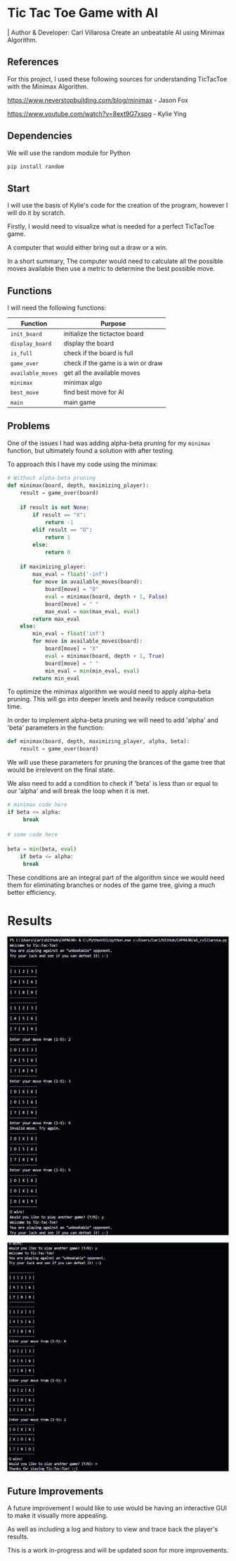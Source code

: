 # Tic Tac Toe Game with AI
| Author & Developer: Carl Villarosa
Create an unbeatable AI using Minimax Algorithm.

## References

For this project, I used these following sources for understanding TicTacToe with the Minimax Algorithm.

https://www.neverstopbuilding.com/blog/minimax - Jason Fox

https://www.youtube.com/watch?v=8ext9G7xspg - Kylie Ying

## Dependencies

We will use the random module for Python
```Python
pip install random
```

## Start

I will use the basis of Kylie's code for the creation of the program, however I will do it by scratch.

Firstly, I would need to visualize what is needed for a perfect TicTacToe game. 

A computer that would either bring out a draw or a win.

In a short summary, The computer would need to calculate all the possible moves available then use a metric to determine the best possible move.

## Functions

I will need the following functions:

Function | Purpose 
--- | --- 
`init_board` | initialize the tictactoe board 
`display_board` | display the board 
`is_full` | check if the board is full 
`game_over` | check if the game is a win or draw
`available_moves` | get all the available moves 
`minimax` | minimax algo
`best_move` | find best move for AI
`main` | main game


## Problems 


One of the issues I had was adding alpha-beta pruning for my `minimax` function, but ultimately found a solution with after testing

To approach this I have my code using the minimax:

```Python
# Without alpha-beta pruning
def minimax(board, depth, maximizing_player):
    result = game_over(board)

    if result is not None:
        if result == "X":
            return -1
        elif result == "O":
            return 1
        else:
            return 0

    if maximizing_player:
        max_eval = float('-inf')
        for move in available_moves(board):
            board[move] = "O"
            eval = minimax(board, depth + 1, False)
            board[move] = " "
            max_eval = max(max_eval, eval)
        return max_eval
    else:
        min_eval = float('inf')
        for move in available_moves(board):
            board[move] = "X"
            eval = minimax(board, depth + 1, True)
            board[move] = " "
            min_eval = min(min_eval, eval)
        return min_eval
```

To optimize the minimax algorithm we would need to apply alpha-beta pruning. This will go into deeper levels and heavily reduce computation time.

In order to implement alpha-beta pruning we will need to add 'alpha' and 'beta' parameters in the function:

```Python
def minimax(board, depth, maximizing_player, alpha, beta):
    result = game_over(board)
```

We will use these parameters for pruning the brances of the game tree that would be irrelevent on the final state.

We also need to add a condition to check if 'beta' is less than or equal to our 'alpha' and will break the loop when it is met.

```Python
# minimax code here
if beta <= alpha:
     break

# some code here

beta = min(beta, eval)
    if beta <= alpha:
     break
```

These conditions are an integral part of the algorithm since we would need them for eliminating branches or nodes of the game tree, giving a much better efficiency.


# Results

![alt text](https://github.com/emckappa/CAP4630/blob/main/img/1.png)

![alt text](https://github.com/emckappa/CAP4630/blob/main/img/2.png)



## Future Improvements

A future improvement I would like to use would be having an interactive GUI to make it visually more appealing. 

As well as including a log and history to view and trace back the player's results.

This is a work in-progress and will be updated soon for more improvements.

